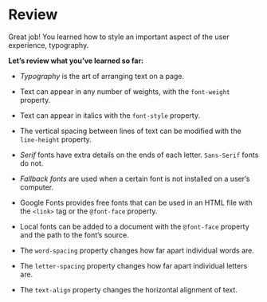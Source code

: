 # Review

Great job! You learned how to style an important aspect of the user experience, typography.

**Let’s review what you’ve learned so far:**

* *Typography* is the art of arranging text on a page.

* Text can appear in any number of weights, with the `font-weight` property.

* Text can appear in italics with the `font-style` property.

* The vertical spacing between lines of text can be modified with the `line-height` property.

* *Serif* fonts have extra details on the ends of each letter. `Sans-Serif` fonts do not.

* *Fallback fonts* are used when a certain font is not installed on a user’s computer.

* Google Fonts provides free fonts that can be used in an HTML file with the `<link>` tag or the `@font-face` property.

* Local fonts can be added to a document with the `@font-face` property and the path to the font’s source.

* The `word-spacing` property changes how far apart individual words are.

* The `letter-spacing` property changes how far apart individual letters are.

* The `text-align` property changes the horizontal alignment of text.